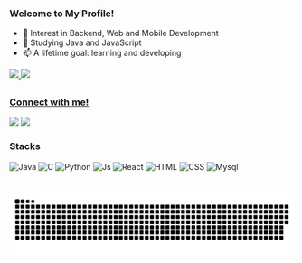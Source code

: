 
<h3 align="left"> Welcome to My Profile! </h3>

- 🔭 Interest in Backend, Web and Mobile Development
- 🌱 Studying Java and JavaScript
- 📫 A lifetime goal: learning and developing 

<div>
  <a href="https://github.com/vitorHsnf">
  <img height="150em" src="https://github-readme-stats.vercel.app/api?username=vitorHsnf&show_icons=true&include_all_commits=true&theme=dark&alt="GitHub Stats">
  <img height="150em" src="https://github-readme-stats.vercel.app/api/top-langs/?username=vitorHsnf&line_height=10&card_width=290&theme=dark&border_radius=3&layout=compact&count_private=true&alt="Most Used Languages">
</div>
    
##

<h3 align="left">Connect with me!</h3>

  <a href = "mailto:vitortrovao2016@gmail.com"><img src="https://img.shields.io/badge/-Gmail-%23333?style=for-the-badge&logo=gmail&logoColor=white" target="_blank"></a>
  <a href="https://www.linkedin.com/in/vitor-h-782307350/" target="_blank"><img src="https://img.shields.io/badge/-LinkedIn-%230077B5?style=for-the-badge&logo=linkedin&logoColor=white" target="_blank"></a> 

<h3 align="left"> Stacks </h3>
<div align="left">
  <img align="center" height=25 alt="Java" src="https://cdn.jsdelivr.net/gh/devicons/devicon@latest/icons/java/java-original.svg"/> 
  <img align="center" height=25 alt="C" src="https://cdn.jsdelivr.net/gh/devicons/devicon@latest/icons/c/c-original.svg"> 
  <img align="center" height=25 alt="Python" src="https://cdn.jsdelivr.net/gh/devicons/devicon@latest/icons/python/python-original.svg">
  <img align="center" height=25 alt="Js" src="https://cdn.jsdelivr.net/gh/devicons/devicon@latest/icons/javascript/javascript-original.svg">
  <img align="center" height=25 alt="React" src="https://cdn.jsdelivr.net/gh/devicons/devicon@latest/icons/react/react-original-wordmark.svg">
  <img align="center" height=25 alt="HTML" src="https://cdn.jsdelivr.net/gh/devicons/devicon@latest/icons/html5/html5-plain-wordmark.svg">
  <img align="center" height=25 alt="CSS" src="https://cdn.jsdelivr.net/gh/devicons/devicon@latest/icons/css3/css3-plain-wordmark.svg">
  <img align="center" height=25 alt="Mysql" src="https://cdn.jsdelivr.net/gh/devicons/devicon@latest/icons/mysql/mysql-original.svg">
</div>

#

<picture align="center">
  <source media="(prefers-color-scheme: dark)" srcset="https://raw.githubusercontent.com/vitorHsnf/vitorHsnf/output/github-contribution-grid-snake-dark.svg">
  <source media="(prefers-color-scheme: light)" srcset="https://raw.githubusercontent.com/vitorHsnf/vitorHsnf/output/github-contribution-grid-snake-dark.svg">
  <img align="center" alt="github contribution grid snake animation" src="https://raw.githubusercontent.com/vitorHsnf/vitorHsnf/output/github-contribution-grid-snake.svg">
</picture>



